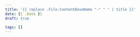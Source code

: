 ```yaml
---
title: '{{ replace .File.ContentBaseName "-" " " | title }}'
date: {{ .Date }}
draft: true

tags: []
---
```

